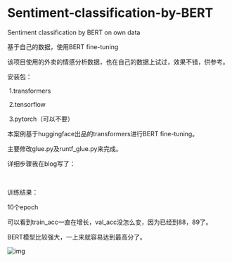 # Sentiment-classification-by-BERT
Sentiment classification by BERT on own data



基于自己的数据，使用BERT fine-tuning

该项目使用的外卖的情感分析数据，也在自己的数据上试过，效果不错，供参考。

安装包：

​	1.transformers

​	2.tensorflow

​	3.pytorch（可以不要）

本案例基于huggingface出品的transformers进行BERT fine-tuning。

主要修改glue.py及runtf_glue.py来完成。

详细步骤我在blog写了：

​	

训练结果：

10个epoch

可以看到train_acc一直在增长，val_acc没怎么变，因为已经到88，89了。

BERT模型比较强大，一上来就容易达到最高分了。

![img](https://img-blog.csdnimg.cn/20200412212625319.png?x-oss-process=image/watermark,type_ZmFuZ3poZW5naGVpdGk,shadow_10,text_aHR0cHM6Ly9ibG9nLmNzZG4ubmV0L3dlaXhpbl80MjE3NTIxNw==,size_16,color_FFFFFF,t_70)